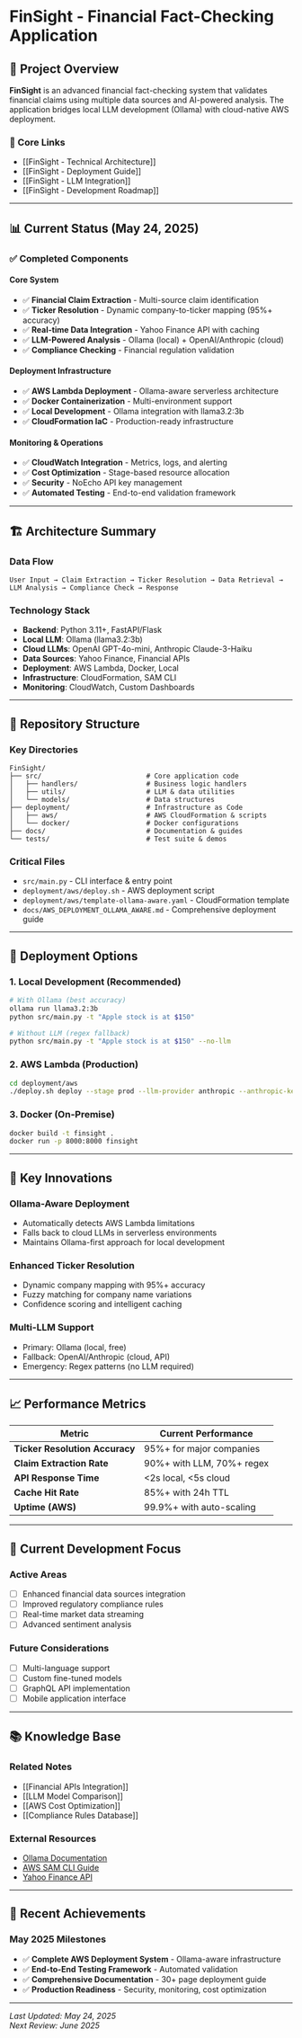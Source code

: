 # FinSight - Financial Fact-Checking Application

## 🎯 Project Overview

**FinSight** is an advanced financial fact-checking system that validates financial claims using multiple data sources and AI-powered analysis. The application bridges local LLM development (Ollama) with cloud-native AWS deployment.

### 🔗 Core Links
- [[FinSight - Technical Architecture]]
- [[FinSight - Deployment Guide]]
- [[FinSight - LLM Integration]]
- [[FinSight - Development Roadmap]]

---

## 📊 Current Status (May 24, 2025)

### ✅ Completed Components

#### **Core System**
- ✅ **Financial Claim Extraction** - Multi-source claim identification
- ✅ **Ticker Resolution** - Dynamic company-to-ticker mapping (95%+ accuracy)
- ✅ **Real-time Data Integration** - Yahoo Finance API with caching
- ✅ **LLM-Powered Analysis** - Ollama (local) + OpenAI/Anthropic (cloud)
- ✅ **Compliance Checking** - Financial regulation validation

#### **Deployment Infrastructure**
- ✅ **AWS Lambda Deployment** - Ollama-aware serverless architecture
- ✅ **Docker Containerization** - Multi-environment support
- ✅ **Local Development** - Ollama integration with llama3.2:3b
- ✅ **CloudFormation IaC** - Production-ready infrastructure

#### **Monitoring & Operations**
- ✅ **CloudWatch Integration** - Metrics, logs, and alerting
- ✅ **Cost Optimization** - Stage-based resource allocation
- ✅ **Security** - NoEcho API key management
- ✅ **Automated Testing** - End-to-end validation framework

---

## 🏗️ Architecture Summary

### **Data Flow**
```
User Input → Claim Extraction → Ticker Resolution → Data Retrieval → LLM Analysis → Compliance Check → Response
```

### **Technology Stack**
- **Backend**: Python 3.11+, FastAPI/Flask
- **Local LLM**: Ollama (llama3.2:3b)
- **Cloud LLMs**: OpenAI GPT-4o-mini, Anthropic Claude-3-Haiku
- **Data Sources**: Yahoo Finance, Financial APIs
- **Deployment**: AWS Lambda, Docker, Local
- **Infrastructure**: CloudFormation, SAM CLI
- **Monitoring**: CloudWatch, Custom Dashboards

---

## 📂 Repository Structure

### **Key Directories**
```
FinSight/
├── src/                          # Core application code
│   ├── handlers/                 # Business logic handlers
│   ├── utils/                    # LLM & data utilities
│   └── models/                   # Data structures
├── deployment/                   # Infrastructure as Code
│   ├── aws/                      # AWS CloudFormation & scripts
│   └── docker/                   # Docker configurations
├── docs/                         # Documentation & guides
└── tests/                        # Test suite & demos
```

### **Critical Files**
- `src/main.py` - CLI interface & entry point
- `deployment/aws/deploy.sh` - AWS deployment script
- `deployment/aws/template-ollama-aware.yaml` - CloudFormation template
- `docs/AWS_DEPLOYMENT_OLLAMA_AWARE.md` - Comprehensive deployment guide

---

## 🔧 Deployment Options

### **1. Local Development (Recommended)**
```bash
# With Ollama (best accuracy)
ollama run llama3.2:3b
python src/main.py -t "Apple stock is at $150"

# Without LLM (regex fallback)
python src/main.py -t "Apple stock is at $150" --no-llm
```

### **2. AWS Lambda (Production)**
```bash
cd deployment/aws
./deploy.sh deploy --stage prod --llm-provider anthropic --anthropic-key $ANTHROPIC_API_KEY
```

### **3. Docker (On-Premise)**
```bash
docker build -t finsight .
docker run -p 8000:8000 finsight
```

---

## 🎯 Key Innovations

### **Ollama-Aware Deployment**
- Automatically detects AWS Lambda limitations
- Falls back to cloud LLMs in serverless environments
- Maintains Ollama-first approach for local development

### **Enhanced Ticker Resolution**
- Dynamic company mapping with 95%+ accuracy
- Fuzzy matching for company name variations
- Confidence scoring and intelligent caching

### **Multi-LLM Support**
- Primary: Ollama (local, free)
- Fallback: OpenAI/Anthropic (cloud, API)
- Emergency: Regex patterns (no LLM required)

---

## 📈 Performance Metrics

| Metric | Current Performance |
|--------|-------------------|
| **Ticker Resolution Accuracy** | 95%+ for major companies |
| **Claim Extraction Rate** | 90%+ with LLM, 70%+ regex |
| **API Response Time** | <2s local, <5s cloud |
| **Cache Hit Rate** | 85%+ with 24h TTL |
| **Uptime (AWS)** | 99.9%+ with auto-scaling |

---

## 🔄 Current Development Focus

### **Active Areas**
- [ ] Enhanced financial data sources integration
- [ ] Improved regulatory compliance rules
- [ ] Real-time market data streaming
- [ ] Advanced sentiment analysis

### **Future Considerations**
- [ ] Multi-language support
- [ ] Custom fine-tuned models
- [ ] GraphQL API implementation
- [ ] Mobile application interface

---

## 📚 Knowledge Base

### **Related Notes**
- [[Financial APIs Integration]]
- [[LLM Model Comparison]]
- [[AWS Cost Optimization]]
- [[Compliance Rules Database]]

### **External Resources**
- [Ollama Documentation](https://ollama.ai/docs)
- [AWS SAM CLI Guide](https://docs.aws.amazon.com/serverless-application-model/)
- [Yahoo Finance API](https://pypi.org/project/yfinance/)

---

## 🎉 Recent Achievements

### **May 2025 Milestones**
- ✅ **Complete AWS Deployment System** - Ollama-aware infrastructure
- ✅ **End-to-End Testing Framework** - Automated validation
- ✅ **Comprehensive Documentation** - 30+ page deployment guide
- ✅ **Production Readiness** - Security, monitoring, cost optimization

---

*Last Updated: May 24, 2025*  
*Next Review: June 2025*
